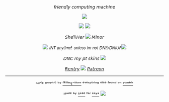 <div align="center">
𝘧𝘳𝘪𝘦𝘯𝘥𝘭𝘺 𝘤𝘰𝘮𝘱𝘶𝘵𝘪𝘯𝘨 𝘮𝘢𝘤𝘩𝘪𝘯𝘦 

![](https://64.media.tumblr.com/646b787ee86fbd325f7f9832bc5b67ca/9b7ddb5905533fa5-d4/s2048x3072/91eb9162d532dd3c8433d9b2c55419786ca38a05.pnj)

![](https://64.media.tumblr.com/ae69dc7bf36e64649e7343c0d192f90c/f136a3e83143bf42-c7/s2048x3072/71dc7e95a065e92d9c6c27c888c57533121089b3.pnj)
![](https://64.media.tumblr.com/e7b405c252d3bf153e577ee35c0f2704/cdcf03bd2afa3ed3-40/s400x600/71a9f5217339bf1f6fb2cccc3cb08ca420a68c31.pnj)

𝘚𝘩𝘦𐙚𝘏𝘦𝘳 ![](https://64.media.tumblr.com/ad90f8b8b0432e58bfbad2f81c2c8ce1/04dfb8c512e3f807-9e/s75x75_c1/3310bc341690b51a36d387228848a5b8841f83d8.gifv) 𝘔𝘪𝘯𝘰𝘳

![](https://64.media.tumblr.com/e3321c96d3229603a0a42bed9facd1c4/abde04dcf33986aa-cd/s75x75_c1/b719fa82f2b0456768bb2ddad5609a45826e625e.gifv) 𝘐𝘕𝘛 𝘢𝘯𝘺𝘵𝘪𝘮𝘦! 𝘶𝘯𝘭𝘦𝘴𝘴 𝘪𝘮 𝘯𝘰𝘵 𝘋𝘕𝘐୭𝘋𝘕𝘐𝘜𝘍![](https://64.media.tumblr.com/e3321c96d3229603a0a42bed9facd1c4/abde04dcf33986aa-cd/s75x75_c1/b719fa82f2b0456768bb2ddad5609a45826e625e.gifv)

𝘋𝘕𝘊 𝘮𝘺 𝘱𝘵 𝘴𝘬𝘪𝘯𝘴 ![](https://64.media.tumblr.com/7b23c4e312dfe56a7038549555ad9c5d/09b0656ab042c182-e2/s75x75_c1/e7c47126bce8737d2754af6066ccc4409489de9e.gifv)

[𝘙𝘦𝘯𝘵𝘳𝘺](https://rentry.co/ZoyaALICE) ![](https://64.media.tumblr.com/c8aa16cc2154f2e1b748ee53dd6b2d6e/c50c9ff3c4857006-b6/s75x75_c1/7d2a865260f4c67268b708dcf25c193853bb3615.gifv) [𝘗𝘢𝘵𝘳𝘦𝘰𝘯](https://patreon.com/Lumine143)

---
ᴬᴸᴵᶜᴱ ᵍʳᵃᵖʰⁱᶜ ᵇʸ [ᶠ⁴ˡˡⁱⁿ૧⁻ˢᵗᵃʳʳ](https://www.tumblr.com/f4llinq-starr) ᵉᵛᵉʳʸᵗʰⁱⁿᵍ ᵉˡˢᵉ ᶠᵒᵘⁿᵈ ᵒⁿ [ᵀᵘᵐᵇˡʳ](https://www.tumblr.com)

ᴹᵃᵈᵉ ᵇʸ [ᴿᵒˢᵉ](https://github.com/FurinaTheFountain) ᶠᵒʳ [ᶻᵒʸᵃ](https://github.com/Alicefpeofficial)
![](https://64.media.tumblr.com/712660313138ad61312e97c751bb8c07/c50c9ff3c4857006-57/s75x75_c1/aff20a920e49bdee8e12abebb0414cb512dafa6a.gifv)
